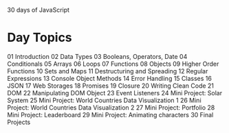 30 days of JavaScript
# Day	Topics
01	Introduction
02	Data Types
03	Booleans, Operators, Date
04	Conditionals
05	Arrays
06	Loops
07	Functions
08	Objects
09	Higher Order Functions
10	Sets and Maps
11	Destructuring and Spreading
12	Regular Expressions
13	Console Object Methods
14	Error Handling
15	Classes
16	JSON
17	Web Storages
18	Promises
19	Closure
20	Writing Clean Code
21	DOM
22	Manipulating DOM Object
23	Event Listeners
24	Mini Project: Solar System
25	Mini Project: World Countries Data Visualization 1
26	Mini Project: World Countries Data Visualization 2
27	Mini Project: Portfolio
28	Mini Project: Leaderboard
29	Mini Project: Animating characters
30	Final Projects

